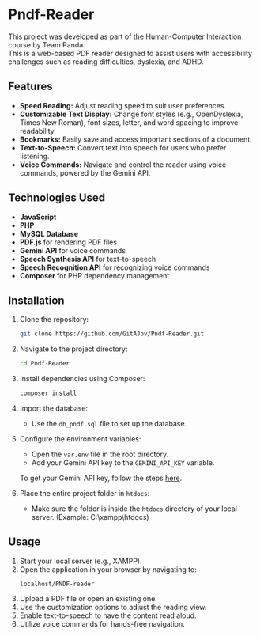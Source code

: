 # Pndf-Reader

This project was developed as part of the Human-Computer Interaction course by Team Panda. <br>
This is a web-based PDF reader designed to assist users with accessibility challenges such as reading difficulties, dyslexia, and ADHD.

## Features

- **Speed Reading:** Adjust reading speed to suit user preferences.
- **Customizable Text Display:** Change font styles (e.g., OpenDyslexia, Times New Roman), font sizes, letter, and word spacing to improve readability.
- **Bookmarks:** Easily save and access important sections of a document.
- **Text-to-Speech:** Convert text into speech for users who prefer listening.
- **Voice Commands:** Navigate and control the reader using voice commands, powered by the Gemini API.

## Technologies Used

- **JavaScript**
- **PHP**
- **MySQL Database**
- **PDF.js** for rendering PDF files
- **Gemini API** for voice commands
- **Speech Synthesis API** for text-to-speech
- **Speech Recognition API** for recognizing voice commands
- **Composer** for PHP dependency management

## Installation

1. Clone the repository:
    ```bash
    git clone https://github.com/GitAJov/Pndf-Reader.git
    ```
2. Navigate to the project directory:
    ```bash
    cd Pndf-Reader
    ```
3. Install dependencies using Composer:
    ```bash
    composer install
    ```

4. Import the database:
    - Use the `db_pndf.sql` file to set up the database.

5. Configure the environment variables:
    - Open the `var.env` file in the root directory.
    - Add your Gemini API key to the `GEMINI_API_KEY` variable.

    To get your Gemini API key, follow the steps [here](https://ai.google.dev/gemini-api/docs/api-key).

6. Place the entire project folder in `htdocs`:
    - Make sure the folder is inside the `htdocs` directory of your local server. (Example: C:\xampp\htdocs)

## Usage

1. Start your local server (e.g., XAMPP).
2. Open the application in your browser by navigating to:
    ```
    localhost/PNDF-reader
    ```
3. Upload a PDF file or open an existing one.
4. Use the customization options to adjust the reading view.
5. Enable text-to-speech to have the content read aloud.
6. Utilize voice commands for hands-free navigation.
